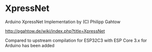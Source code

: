 # XpressNet
Arduino XpressNet Implementation by (C) Philipp Gahtow

http://pgahtow.de/wiki/index.php?title=XpressNet

Compared to upstream compilation for ESP32C3 with ESP Core 3.x for Arduino has been added
